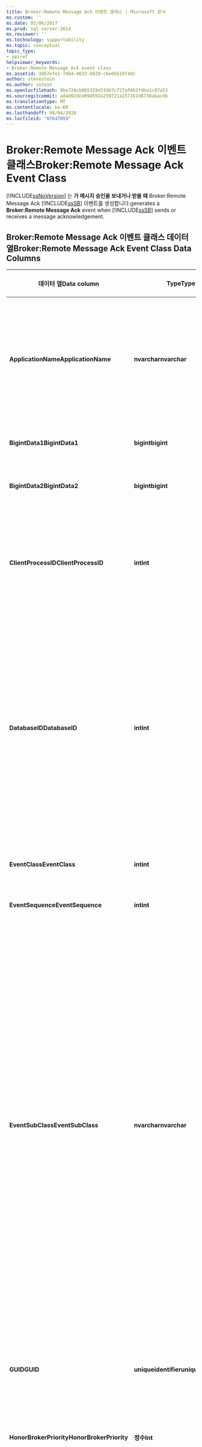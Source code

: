 ```yaml
---
title: Broker:Remote Message Ack 이벤트 클래스 | Microsoft 문서
ms.custom: ''
ms.date: 03/06/2017
ms.prod: sql-server-2014
ms.reviewer: ''
ms.technology: supportability
ms.topic: conceptual
topic_type:
- apiref
helpviewer_keywords:
- Broker:Remote Message Ack event class
ms.assetid: 3d67efe1-74b4-4633-b029-c6e05b19f4dc
author: stevestein
ms.author: sstein
ms.openlocfilehash: 8be728cb865329d33367c727af862fdba1c87a53
ms.sourcegitcommit: ad4d92dce894592a259721a1571b1d8736abacdb
ms.translationtype: MT
ms.contentlocale: ko-KR
ms.lasthandoff: 08/04/2020
ms.locfileid: "87647059"
---
```

# <a name="brokerremote-message-ack-event-class"></a><span data-ttu-id="b16e1-102">Broker:Remote Message Ack 이벤트 클래스</span><span class="sxs-lookup"><span data-stu-id="b16e1-102">Broker:Remote Message Ack Event Class</span></span>
  [!INCLUDE[ssNoVersion](../../includes/ssnoversion-md.md)] <span data-ttu-id="b16e1-103">는 **가 메시지 승인을 보내거나 받을 때** Broker:Remote Message Ack [!INCLUDE[ssSB](../../includes/sssb-md.md)] 이벤트를 생성합니다.</span><span class="sxs-lookup"><span data-stu-id="b16e1-103">generates a **Broker:Remote Message Ack** event when [!INCLUDE[ssSB](../../includes/sssb-md.md)] sends or receives a message acknowledgement.</span></span>  
  
## <a name="brokerremote-message-ack-event-class-data-columns"></a><span data-ttu-id="b16e1-104">Broker:Remote Message Ack 이벤트 클래스 데이터 열</span><span class="sxs-lookup"><span data-stu-id="b16e1-104">Broker:Remote Message Ack Event Class Data Columns</span></span>  
  
|<span data-ttu-id="b16e1-105">데이터 열</span><span class="sxs-lookup"><span data-stu-id="b16e1-105">Data column</span></span>|<span data-ttu-id="b16e1-106">Type</span><span class="sxs-lookup"><span data-stu-id="b16e1-106">Type</span></span>|<span data-ttu-id="b16e1-107">Description</span><span class="sxs-lookup"><span data-stu-id="b16e1-107">Description</span></span>|<span data-ttu-id="b16e1-108">열 번호</span><span class="sxs-lookup"><span data-stu-id="b16e1-108">Column number</span></span>|<span data-ttu-id="b16e1-109">필터 가능</span><span class="sxs-lookup"><span data-stu-id="b16e1-109">Filterable</span></span>|  
|-----------------|----------|-----------------|-------------------|----------------|  
|<span data-ttu-id="b16e1-110">**ApplicationName**</span><span class="sxs-lookup"><span data-stu-id="b16e1-110">**ApplicationName**</span></span>|<span data-ttu-id="b16e1-111">**nvarchar**</span><span class="sxs-lookup"><span data-stu-id="b16e1-111">**nvarchar**</span></span>|<span data-ttu-id="b16e1-112">[!INCLUDE[ssNoVersion](../../includes/ssnoversion-md.md)]인스턴스에 연결한 클라이언트 애플리케이션의 이름입니다.</span><span class="sxs-lookup"><span data-stu-id="b16e1-112">The name of the client application that created the connection to an instance of [!INCLUDE[ssNoVersion](../../includes/ssnoversion-md.md)].</span></span> <span data-ttu-id="b16e1-113">이 열은 프로그램의 표시 이름이 아니라 애플리케이션에서 전달한 값으로 채워집니다.</span><span class="sxs-lookup"><span data-stu-id="b16e1-113">This column is populated with the values that are  passed by the application, instead of the displayed name of the program.</span></span>|<span data-ttu-id="b16e1-114">10</span><span class="sxs-lookup"><span data-stu-id="b16e1-114">10</span></span>|<span data-ttu-id="b16e1-115">yes</span><span class="sxs-lookup"><span data-stu-id="b16e1-115">Yes</span></span>|  
|<span data-ttu-id="b16e1-116">**BigintData1**</span><span class="sxs-lookup"><span data-stu-id="b16e1-116">**BigintData1**</span></span>|<span data-ttu-id="b16e1-117">**bigint**</span><span class="sxs-lookup"><span data-stu-id="b16e1-117">**bigint**</span></span>|<span data-ttu-id="b16e1-118">승인이 포함된 메시지의 시퀀스 번호입니다.</span><span class="sxs-lookup"><span data-stu-id="b16e1-118">The sequence number of the message that contains the acknowledgement.</span></span>|<span data-ttu-id="b16e1-119">52</span><span class="sxs-lookup"><span data-stu-id="b16e1-119">52</span></span>|<span data-ttu-id="b16e1-120">예</span><span class="sxs-lookup"><span data-stu-id="b16e1-120">No</span></span>|  
|<span data-ttu-id="b16e1-121">**BigintData2**</span><span class="sxs-lookup"><span data-stu-id="b16e1-121">**BigintData2**</span></span>|<span data-ttu-id="b16e1-122">**bigint**</span><span class="sxs-lookup"><span data-stu-id="b16e1-122">**bigint**</span></span>|<span data-ttu-id="b16e1-123">메시지의 시퀀스 번호를 인식하고 있습니다.</span><span class="sxs-lookup"><span data-stu-id="b16e1-123">The sequence number of the message that is being acknowledged.</span></span>|<span data-ttu-id="b16e1-124">53</span><span class="sxs-lookup"><span data-stu-id="b16e1-124">53</span></span>|<span data-ttu-id="b16e1-125">예</span><span class="sxs-lookup"><span data-stu-id="b16e1-125">No</span></span>|  
|<span data-ttu-id="b16e1-126">**ClientProcessID**</span><span class="sxs-lookup"><span data-stu-id="b16e1-126">**ClientProcessID**</span></span>|<span data-ttu-id="b16e1-127">**int**</span><span class="sxs-lookup"><span data-stu-id="b16e1-127">**int**</span></span>|<span data-ttu-id="b16e1-128">클라이언트 애플리케이션이 실행 중인 프로세스에 대해 호스트 컴퓨터가 할당한 ID입니다.</span><span class="sxs-lookup"><span data-stu-id="b16e1-128">The ID assigned by the host computer to the process where the client application is running.</span></span> <span data-ttu-id="b16e1-129">클라이언트가 클라이언트 프로세스 ID를 제공하면 이 데이터 열이 채워집니다.</span><span class="sxs-lookup"><span data-stu-id="b16e1-129">This data column is populated if the client process ID is provided by the client.</span></span>|<span data-ttu-id="b16e1-130">9</span><span class="sxs-lookup"><span data-stu-id="b16e1-130">9</span></span>|<span data-ttu-id="b16e1-131">yes</span><span class="sxs-lookup"><span data-stu-id="b16e1-131">Yes</span></span>|  
|<span data-ttu-id="b16e1-132">**DatabaseID**</span><span class="sxs-lookup"><span data-stu-id="b16e1-132">**DatabaseID**</span></span>|<span data-ttu-id="b16e1-133">**int**</span><span class="sxs-lookup"><span data-stu-id="b16e1-133">**int**</span></span>|<span data-ttu-id="b16e1-134">USE *database* 문에서 지정된 데이터베이스의 ID입니다.</span><span class="sxs-lookup"><span data-stu-id="b16e1-134">The ID of the database that is specified by the USE *database* statement.</span></span> <span data-ttu-id="b16e1-135">지정된 인스턴스에 대해 USE *database* 문이 실행되지 않은 경우 기본 데이터베이스의 ID입니다.</span><span class="sxs-lookup"><span data-stu-id="b16e1-135">If no USE *database* statement has been issued for a given instance, the ID of the default database.</span></span> [!INCLUDE[ssSqlProfiler](../../includes/sssqlprofiler-md.md)] <span data-ttu-id="b16e1-136">ServerName **데이터 열이 추적에서 캡처되고 서버를 사용할 수 있으면** 에 데이터베이스 이름이 표시됩니다.</span><span class="sxs-lookup"><span data-stu-id="b16e1-136">displays the name of the database if the **ServerName** data column is captured in the trace and the server is available.</span></span> <span data-ttu-id="b16e1-137">DB_ID 함수를 사용하여 데이터베이스의 값을 확인할 수 있습니다.</span><span class="sxs-lookup"><span data-stu-id="b16e1-137">Determine the value for a database by using the DB_ID function.</span></span>|<span data-ttu-id="b16e1-138">3</span><span class="sxs-lookup"><span data-stu-id="b16e1-138">3</span></span>|<span data-ttu-id="b16e1-139">yes</span><span class="sxs-lookup"><span data-stu-id="b16e1-139">Yes</span></span>|  
|<span data-ttu-id="b16e1-140">**EventClass**</span><span class="sxs-lookup"><span data-stu-id="b16e1-140">**EventClass**</span></span>|<span data-ttu-id="b16e1-141">**int**</span><span class="sxs-lookup"><span data-stu-id="b16e1-141">**int**</span></span>|<span data-ttu-id="b16e1-142">캡처된 이벤트 클래스 유형입니다.</span><span class="sxs-lookup"><span data-stu-id="b16e1-142">The type of event class captured.</span></span> <span data-ttu-id="b16e1-143">**Broker:Message Ack** 의 경우 항상 **149**입니다.</span><span class="sxs-lookup"><span data-stu-id="b16e1-143">Always **149** for **Broker:Message Ack**.</span></span>|<span data-ttu-id="b16e1-144">27</span><span class="sxs-lookup"><span data-stu-id="b16e1-144">27</span></span>|<span data-ttu-id="b16e1-145">예</span><span class="sxs-lookup"><span data-stu-id="b16e1-145">No</span></span>|  
|<span data-ttu-id="b16e1-146">**EventSequence**</span><span class="sxs-lookup"><span data-stu-id="b16e1-146">**EventSequence**</span></span>|<span data-ttu-id="b16e1-147">**int**</span><span class="sxs-lookup"><span data-stu-id="b16e1-147">**int**</span></span>|<span data-ttu-id="b16e1-148">이 이벤트의 시퀀스 번호입니다.</span><span class="sxs-lookup"><span data-stu-id="b16e1-148">Sequence number for this event.</span></span>|<span data-ttu-id="b16e1-149">51</span><span class="sxs-lookup"><span data-stu-id="b16e1-149">51</span></span>|<span data-ttu-id="b16e1-150">예</span><span class="sxs-lookup"><span data-stu-id="b16e1-150">No</span></span>|  
|<span data-ttu-id="b16e1-151">**EventSubClass**</span><span class="sxs-lookup"><span data-stu-id="b16e1-151">**EventSubClass**</span></span>|<span data-ttu-id="b16e1-152">**nvarchar**</span><span class="sxs-lookup"><span data-stu-id="b16e1-152">**nvarchar**</span></span>|<span data-ttu-id="b16e1-153">각 이벤트 클래스에 대한 자세한 정보를 제공하는 이벤트 하위 클래스 유형입니다.</span><span class="sxs-lookup"><span data-stu-id="b16e1-153">The type of event subclass, providing more information about each event class.</span></span> <span data-ttu-id="b16e1-154">이 열에는 다음 값이 포함될 수 있습니다.</span><span class="sxs-lookup"><span data-stu-id="b16e1-154">This column can contain the following values:</span></span><br /><br /> <span data-ttu-id="b16e1-155">**승인이 전송 된 메시지**</span><span class="sxs-lookup"><span data-stu-id="b16e1-155">**Message With Acknowledgement Sent**</span></span><br /><br /> [!INCLUDE[ssSB](../../includes/sssb-md.md)] <span data-ttu-id="b16e1-156">가 일반 시퀀스 메시지의 일부로 승인을 보냈습니다.</span><span class="sxs-lookup"><span data-stu-id="b16e1-156">sent an acknowledgement as part of a normal sequenced message.</span></span><br /><br /> <span data-ttu-id="b16e1-157">**승인 전송**</span><span class="sxs-lookup"><span data-stu-id="b16e1-157">**Acknowledgement Sent**</span></span><br /><br /> [!INCLUDE[ssSB](../../includes/sssb-md.md)] <span data-ttu-id="b16e1-158">가 일반 시퀀스 메시지의 외부로 승인을 보냈습니다.</span><span class="sxs-lookup"><span data-stu-id="b16e1-158">sent an acknowledgement outside a normal sequenced message.</span></span><br /><br /> <span data-ttu-id="b16e1-159">**승인을 받은 메시지**</span><span class="sxs-lookup"><span data-stu-id="b16e1-159">**Message With Acknowledgement Received**</span></span><br /><br /> [!INCLUDE[ssSB](../../includes/sssb-md.md)] <span data-ttu-id="b16e1-160">가 일반 시퀀스 메시지의 일부로 승인을 받았습니다.</span><span class="sxs-lookup"><span data-stu-id="b16e1-160">received an acknowledgement as part of a normal sequenced message.</span></span><br /><br /> <span data-ttu-id="b16e1-161">**승인 수신**</span><span class="sxs-lookup"><span data-stu-id="b16e1-161">**Acknowledgement Received**</span></span><br /><br /> [!INCLUDE[ssSB](../../includes/sssb-md.md)] <span data-ttu-id="b16e1-162">가 시퀀스 메시지의 외부로 승인을 받았습니다.</span><span class="sxs-lookup"><span data-stu-id="b16e1-162">received an acknowledgement outside a sequenced message.</span></span>|<span data-ttu-id="b16e1-163">21</span><span class="sxs-lookup"><span data-stu-id="b16e1-163">21</span></span>|<span data-ttu-id="b16e1-164">yes</span><span class="sxs-lookup"><span data-stu-id="b16e1-164">Yes</span></span>|  
|<span data-ttu-id="b16e1-165">**GUID**</span><span class="sxs-lookup"><span data-stu-id="b16e1-165">**GUID**</span></span>|<span data-ttu-id="b16e1-166">**uniqueidentifier**</span><span class="sxs-lookup"><span data-stu-id="b16e1-166">**uniqueidentifier**</span></span>|<span data-ttu-id="b16e1-167">대화 상자의 대화 ID입니다.</span><span class="sxs-lookup"><span data-stu-id="b16e1-167">The conversation ID of the dialog.</span></span> <span data-ttu-id="b16e1-168">이 식별자는 메시지의 일부로 전송되며 양쪽 대화 상대 간에 공유합니다.</span><span class="sxs-lookup"><span data-stu-id="b16e1-168">This identifier is transmitted as part of the message, and is shared between both sides of the conversation.</span></span>|<span data-ttu-id="b16e1-169">54</span><span class="sxs-lookup"><span data-stu-id="b16e1-169">54</span></span>|<span data-ttu-id="b16e1-170">예</span><span class="sxs-lookup"><span data-stu-id="b16e1-170">No</span></span>|  
|<span data-ttu-id="b16e1-171">**HonorBrokerPriority**</span><span class="sxs-lookup"><span data-stu-id="b16e1-171">**HonorBrokerPriority**</span></span>|<span data-ttu-id="b16e1-172">**정수**</span><span class="sxs-lookup"><span data-stu-id="b16e1-172">**Int**</span></span>|<span data-ttu-id="b16e1-173">데이터베이스 HONOR_BROKER_PRIORITY 옵션의 현재 값은 0 = OFF, 1 = ON입니다.</span><span class="sxs-lookup"><span data-stu-id="b16e1-173">The current value of the database HONOR_BROKER_PRIORITY option: 0 = OFF, 1 = ON.</span></span>|<span data-ttu-id="b16e1-174">32</span><span class="sxs-lookup"><span data-stu-id="b16e1-174">32</span></span>|<span data-ttu-id="b16e1-175">yes</span><span class="sxs-lookup"><span data-stu-id="b16e1-175">Yes</span></span>|  
|<span data-ttu-id="b16e1-176">**HostName**</span><span class="sxs-lookup"><span data-stu-id="b16e1-176">**HostName**</span></span>|<span data-ttu-id="b16e1-177">**nvarchar**</span><span class="sxs-lookup"><span data-stu-id="b16e1-177">**nvarchar**</span></span>|<span data-ttu-id="b16e1-178">클라이언트를 실행 중인 컴퓨터의 이름입니다.</span><span class="sxs-lookup"><span data-stu-id="b16e1-178">The name of the computer on which the client is running.</span></span> <span data-ttu-id="b16e1-179">클라이언트가 호스트 이름을 제공하면 이 데이터 열이 채워집니다.</span><span class="sxs-lookup"><span data-stu-id="b16e1-179">This data column is populated if the host name is provided by the client.</span></span> <span data-ttu-id="b16e1-180">호스트 이름을 확인하려면 HOST_NAME 함수를 사용합니다.</span><span class="sxs-lookup"><span data-stu-id="b16e1-180">To determine the host name, use the HOST_NAME function.</span></span>|<span data-ttu-id="b16e1-181">8</span><span class="sxs-lookup"><span data-stu-id="b16e1-181">8</span></span>|<span data-ttu-id="b16e1-182">yes</span><span class="sxs-lookup"><span data-stu-id="b16e1-182">Yes</span></span>|  
|<span data-ttu-id="b16e1-183">**IntegerData**</span><span class="sxs-lookup"><span data-stu-id="b16e1-183">**IntegerData**</span></span>|<span data-ttu-id="b16e1-184">**int**</span><span class="sxs-lookup"><span data-stu-id="b16e1-184">**int**</span></span>|<span data-ttu-id="b16e1-185">승인이 포함된 메시지의 조각 번호입니다.</span><span class="sxs-lookup"><span data-stu-id="b16e1-185">The fragment number of the message that contains the acknowledgement.</span></span>|<span data-ttu-id="b16e1-186">25</span><span class="sxs-lookup"><span data-stu-id="b16e1-186">25</span></span>|<span data-ttu-id="b16e1-187">예</span><span class="sxs-lookup"><span data-stu-id="b16e1-187">No</span></span>|  
|<span data-ttu-id="b16e1-188">**IntegerData2**</span><span class="sxs-lookup"><span data-stu-id="b16e1-188">**IntegerData2**</span></span>|<span data-ttu-id="b16e1-189">**int**</span><span class="sxs-lookup"><span data-stu-id="b16e1-189">**int**</span></span>|<span data-ttu-id="b16e1-190">승인되는 메시지의 조각 번호입니다.</span><span class="sxs-lookup"><span data-stu-id="b16e1-190">The fragment number of the message being acknowledged.</span></span>|<span data-ttu-id="b16e1-191">55</span><span class="sxs-lookup"><span data-stu-id="b16e1-191">55</span></span>|<span data-ttu-id="b16e1-192">예</span><span class="sxs-lookup"><span data-stu-id="b16e1-192">No</span></span>|  
|<span data-ttu-id="b16e1-193">**IsSystem**</span><span class="sxs-lookup"><span data-stu-id="b16e1-193">**IsSystem**</span></span>|<span data-ttu-id="b16e1-194">**int**</span><span class="sxs-lookup"><span data-stu-id="b16e1-194">**int**</span></span>|<span data-ttu-id="b16e1-195">이벤트가 시스템 프로세스에서 발생했는지 아니면 사용자 프로세스에서 발생했는지를 나타냅니다.</span><span class="sxs-lookup"><span data-stu-id="b16e1-195">Indicates whether the event occurred on a system process or a user process.</span></span><br /><br /> <span data-ttu-id="b16e1-196">0 = 사용자</span><span class="sxs-lookup"><span data-stu-id="b16e1-196">0 = user</span></span><br /><br /> <span data-ttu-id="b16e1-197">1 = 시스템</span><span class="sxs-lookup"><span data-stu-id="b16e1-197">1 = system</span></span>|<span data-ttu-id="b16e1-198">60</span><span class="sxs-lookup"><span data-stu-id="b16e1-198">60</span></span>|<span data-ttu-id="b16e1-199">예</span><span class="sxs-lookup"><span data-stu-id="b16e1-199">No</span></span>|  
|<span data-ttu-id="b16e1-200">**LoginSid**</span><span class="sxs-lookup"><span data-stu-id="b16e1-200">**LoginSid**</span></span>|<span data-ttu-id="b16e1-201">**image**</span><span class="sxs-lookup"><span data-stu-id="b16e1-201">**image**</span></span>|<span data-ttu-id="b16e1-202">로그인한 사용자의 SID(보안 ID)입니다.</span><span class="sxs-lookup"><span data-stu-id="b16e1-202">The security identification number (SID) of the logged-in user.</span></span> <span data-ttu-id="b16e1-203">각 SID는 서버의 각 로그인마다 고유합니다.</span><span class="sxs-lookup"><span data-stu-id="b16e1-203">Each SID is unique for each login in the server.</span></span>|<span data-ttu-id="b16e1-204">41</span><span class="sxs-lookup"><span data-stu-id="b16e1-204">41</span></span>|<span data-ttu-id="b16e1-205">yes</span><span class="sxs-lookup"><span data-stu-id="b16e1-205">Yes</span></span>|  
|<span data-ttu-id="b16e1-206">**NTDomainName**</span><span class="sxs-lookup"><span data-stu-id="b16e1-206">**NTDomainName**</span></span>|<span data-ttu-id="b16e1-207">**nvarchar**</span><span class="sxs-lookup"><span data-stu-id="b16e1-207">**nvarchar**</span></span>|<span data-ttu-id="b16e1-208">사용자가 속한 Windows 도메인입니다.</span><span class="sxs-lookup"><span data-stu-id="b16e1-208">The Windows domain to which the user belongs.</span></span>|<span data-ttu-id="b16e1-209">7</span><span class="sxs-lookup"><span data-stu-id="b16e1-209">7</span></span>|<span data-ttu-id="b16e1-210">yes</span><span class="sxs-lookup"><span data-stu-id="b16e1-210">Yes</span></span>|  
|<span data-ttu-id="b16e1-211">**NTUserName**</span><span class="sxs-lookup"><span data-stu-id="b16e1-211">**NTUserName**</span></span>|<span data-ttu-id="b16e1-212">**nvarchar**</span><span class="sxs-lookup"><span data-stu-id="b16e1-212">**nvarchar**</span></span>|<span data-ttu-id="b16e1-213">이 이벤트를 생성한 연결을 소유하고 있는 사용자의 이름입니다.</span><span class="sxs-lookup"><span data-stu-id="b16e1-213">The name of the user that owns the connection that generated this event.</span></span>|<span data-ttu-id="b16e1-214">6</span><span class="sxs-lookup"><span data-stu-id="b16e1-214">6</span></span>|<span data-ttu-id="b16e1-215">yes</span><span class="sxs-lookup"><span data-stu-id="b16e1-215">Yes</span></span>|  
|<span data-ttu-id="b16e1-216">**우선 순위**</span><span class="sxs-lookup"><span data-stu-id="b16e1-216">**Priority**</span></span>|<span data-ttu-id="b16e1-217">**int**</span><span class="sxs-lookup"><span data-stu-id="b16e1-217">**int**</span></span>|<span data-ttu-id="b16e1-218">대화의 우선 순위 수준입니다.</span><span class="sxs-lookup"><span data-stu-id="b16e1-218">The priority level of the conversation.</span></span>|<span data-ttu-id="b16e1-219">5</span><span class="sxs-lookup"><span data-stu-id="b16e1-219">5</span></span>|<span data-ttu-id="b16e1-220">yes</span><span class="sxs-lookup"><span data-stu-id="b16e1-220">Yes</span></span>|  
|<span data-ttu-id="b16e1-221">**RoleName**</span><span class="sxs-lookup"><span data-stu-id="b16e1-221">**RoleName**</span></span>|<span data-ttu-id="b16e1-222">**nvarchar**</span><span class="sxs-lookup"><span data-stu-id="b16e1-222">**nvarchar**</span></span>|<span data-ttu-id="b16e1-223">메시지를 승인하는 인스턴스의 역할입니다.</span><span class="sxs-lookup"><span data-stu-id="b16e1-223">The role of the instance that is acknowledging the message.</span></span> <span data-ttu-id="b16e1-224">이 역할은 **시작자** 또는 **대상**입니다.</span><span class="sxs-lookup"><span data-stu-id="b16e1-224">This is either **initiator** or **target**.</span></span>|<span data-ttu-id="b16e1-225">38</span><span class="sxs-lookup"><span data-stu-id="b16e1-225">38</span></span>|<span data-ttu-id="b16e1-226">예</span><span class="sxs-lookup"><span data-stu-id="b16e1-226">No</span></span>|  
|<span data-ttu-id="b16e1-227">**데이터 열이 추적에서 캡처되고 서버를 사용할 수 있으면**</span><span class="sxs-lookup"><span data-stu-id="b16e1-227">**ServerName**</span></span>|<span data-ttu-id="b16e1-228">**nvarchar**</span><span class="sxs-lookup"><span data-stu-id="b16e1-228">**nvarchar**</span></span>|<span data-ttu-id="b16e1-229">추적되는 [!INCLUDE[ssNoVersion](../../includes/ssnoversion-md.md)] 인스턴스의 이름입니다.</span><span class="sxs-lookup"><span data-stu-id="b16e1-229">The name of the instance of [!INCLUDE[ssNoVersion](../../includes/ssnoversion-md.md)] that is being traced.</span></span>|<span data-ttu-id="b16e1-230">26</span><span class="sxs-lookup"><span data-stu-id="b16e1-230">26</span></span>|<span data-ttu-id="b16e1-231">예</span><span class="sxs-lookup"><span data-stu-id="b16e1-231">No</span></span>|  
|<span data-ttu-id="b16e1-232">**SPID**</span><span class="sxs-lookup"><span data-stu-id="b16e1-232">**SPID**</span></span>|<span data-ttu-id="b16e1-233">**int**</span><span class="sxs-lookup"><span data-stu-id="b16e1-233">**int**</span></span>|<span data-ttu-id="b16e1-234">[!INCLUDE[ssNoVersion](../../includes/ssnoversion-md.md)] 가 클라이언트와 관련된 프로세스에 할당한 서버 프로세스 ID입니다.</span><span class="sxs-lookup"><span data-stu-id="b16e1-234">The server process ID assigned by [!INCLUDE[ssNoVersion](../../includes/ssnoversion-md.md)] to the process that is associated with the client.</span></span>|<span data-ttu-id="b16e1-235">12</span><span class="sxs-lookup"><span data-stu-id="b16e1-235">12</span></span>|<span data-ttu-id="b16e1-236">yes</span><span class="sxs-lookup"><span data-stu-id="b16e1-236">Yes</span></span>|  
|<span data-ttu-id="b16e1-237">**StartTime**</span><span class="sxs-lookup"><span data-stu-id="b16e1-237">**StartTime**</span></span>|<span data-ttu-id="b16e1-238">**datetime**</span><span class="sxs-lookup"><span data-stu-id="b16e1-238">**datetime**</span></span>|<span data-ttu-id="b16e1-239">이벤트가 시작된 시간입니다(사용 가능한 경우).</span><span class="sxs-lookup"><span data-stu-id="b16e1-239">The time at which the event started, when available.</span></span>|<span data-ttu-id="b16e1-240">14</span><span class="sxs-lookup"><span data-stu-id="b16e1-240">14</span></span>|<span data-ttu-id="b16e1-241">yes</span><span class="sxs-lookup"><span data-stu-id="b16e1-241">Yes</span></span>|  
|<span data-ttu-id="b16e1-242">**StarvationElevation**</span><span class="sxs-lookup"><span data-stu-id="b16e1-242">**StarvationElevation**</span></span>|<span data-ttu-id="b16e1-243">**int**</span><span class="sxs-lookup"><span data-stu-id="b16e1-243">**int**</span></span>|<span data-ttu-id="b16e1-244">대화에 대해 구성된 우선 순위보다 우선 순위가 높은 메시지가 전송되었습니다. 0 = false, 1 = true입니다.</span><span class="sxs-lookup"><span data-stu-id="b16e1-244">The message was sent with a higher priority than the priority that was configured for the conversation: 0 = false, 1 = true.</span></span>|<span data-ttu-id="b16e1-245">33</span><span class="sxs-lookup"><span data-stu-id="b16e1-245">33</span></span>|<span data-ttu-id="b16e1-246">yes</span><span class="sxs-lookup"><span data-stu-id="b16e1-246">Yes</span></span>|  
|<span data-ttu-id="b16e1-247">**TransactionID**</span><span class="sxs-lookup"><span data-stu-id="b16e1-247">**TransactionID**</span></span>|<span data-ttu-id="b16e1-248">**bigint**</span><span class="sxs-lookup"><span data-stu-id="b16e1-248">**bigint**</span></span>|<span data-ttu-id="b16e1-249">시스템이 할당한 트랜잭션 ID입니다.</span><span class="sxs-lookup"><span data-stu-id="b16e1-249">The system-assigned ID of the transaction.</span></span>|<span data-ttu-id="b16e1-250">4</span><span class="sxs-lookup"><span data-stu-id="b16e1-250">4</span></span>|<span data-ttu-id="b16e1-251">예</span><span class="sxs-lookup"><span data-stu-id="b16e1-251">No</span></span>|  
  
  
